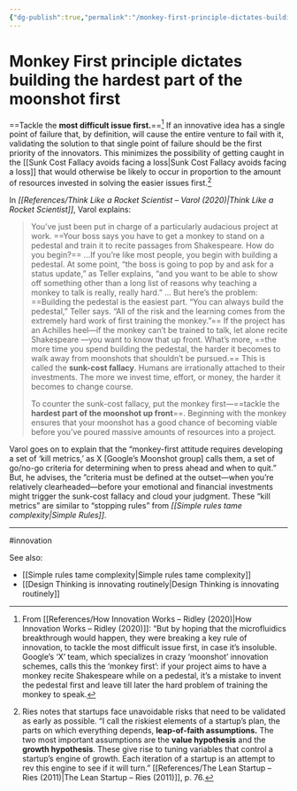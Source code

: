 ```yaml
---
{"dg-publish":true,"permalink":"/monkey-first-principle-dictates-building-the-hardest-part-of-the-moonshot-first/"}
---
```


# Monkey First principle dictates building the hardest part of the moonshot first

==Tackle the **most difficult issue first.**==[^1] If an innovative idea has a single point of failure that, by definition, will cause the entire venture to fail with it, validating the solution to that single point of failure should be the first priority of the innovators. This minimizes the possibility of getting caught in the [[Sunk Cost Fallacy avoids facing a loss\|Sunk Cost Fallacy avoids facing a loss]] that would otherwise be likely to occur in proportion to the amount of resources invested in solving the easier issues first.[^2]

In *[[References/Think Like a Rocket Scientist – Varol (2020)\|Think Like a Rocket Scientist]]*, Varol explains:

> You’ve just been put in charge of a particularly audacious project at work. ==Your boss says you have to get a monkey to stand on a pedestal and train it to recite passages from Shakespeare. How do you begin?== …If you’re like most people, you begin with building a pedestal. At some point, “the boss is going to pop by and ask for a status update,” as Teller explains, “and you want to be able to show off something other than a long list of reasons why teaching a monkey to talk is really, really hard.”
>…
> But here’s the problem: ==Building the pedestal is the easiest part. “You can always build the pedestal,” Teller says. “All of the risk and the learning comes from the extremely hard work of first training the monkey.”== If the project has an Achilles heel—if the monkey can’t be trained to talk, let alone recite Shakespeare —you want to know that up front. What’s more, ==the more time you spend building the pedestal, the harder it becomes to walk away from moonshots that shouldn’t be pursued.== This is called the **sunk-cost fallacy**. Humans are irrationally attached to their investments. The more we invest time, effort, or money, the harder it becomes to change course.
>
> To counter the sunk-cost fallacy, put the monkey first—==tackle the **hardest part of the moonshot up front**==. Beginning with the monkey ensures that your moonshot has a good chance of becoming viable before you’ve poured massive amounts of resources into a project.

Varol goes on to explain that the “monkey-first attitude requires developing a set of ‘kill metrics,’ as X \[Google’s Moonshot group] calls them, a set of go/no-go criteria for determining when to press ahead and when to quit.” But, he advises, the ”criteria must be defined at the outset—when you’re relatively clearheaded—before your emotional and financial investments might trigger the sunk-cost fallacy and cloud your judgment. These “kill metrics” are similar to “stopping rules” from *[[Simple rules tame complexity\|Simple Rules]]*.

---
#innovation 

See also:

- [[Simple rules tame complexity\|Simple rules tame complexity]]
- [[Design Thinking is innovating routinely\|Design Thinking is innovating routinely]]

[^1]: From [[References/How Innovation Works – Ridley (2020)\|How Innovation Works – Ridley (2020)]]: “But by hoping that the microfluidics breakthrough would happen, they were breaking a key rule of innovation, to tackle the most difficult issue first, in case it’s insoluble. Google’s ‘X’ team, which specializes in crazy ‘moonshot’ innovation schemes, calls this the ‘monkey first’: if your project aims to have a monkey recite Shakespeare while on a pedestal, it’s a mistake to invent the pedestal first and leave till later the hard problem of training the monkey to speak.
[^2]: Ries notes that startups face unavoidable risks that need to be validated as early as possible. “I call the riskiest elements of a startup’s plan, the parts on which everything depends, **leap-of-faith assumptions.** The two most important assumptions are the **value hypothesis** and the **growth hypothesis**. These give rise to tuning variables that control a startup’s engine of growth. Each iteration of a startup is an attempt to rev this engine to see if it will turn.” [[References/The Lean Startup – Ries (2011)\|The Lean Startup – Ries (2011)]], p. 76.